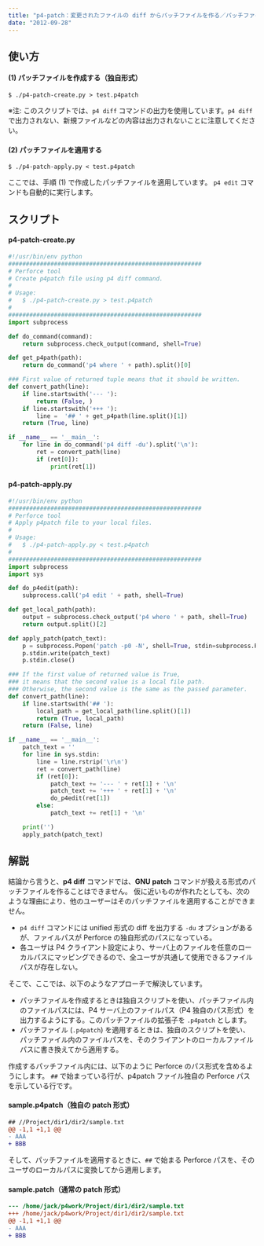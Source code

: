 ```yaml
---
title: "p4-patch：変更されたファイルの diff からパッチファイルを作る／パッチファイルを適用する"
date: "2012-09-28"
---
```


使い方
----

#### (1) パッチファイルを作成する（独自形式）

~~~
$ ./p4-patch-create.py > test.p4patch
~~~

※注: このスクリプトでは、`p4 diff` コマンドの出力を使用しています。`p4 diff` で出力されない、新規ファイルなどの内容は出力されないことに注意してください。

#### (2) パッチファイルを適用する

~~~
$ ./p4-patch-apply.py < test.p4patch
~~~

ここでは、手順 (1) で作成したパッチファイルを適用しています。
`p4 edit` コマンドも自動的に実行します。


スクリプト
----

#### p4-patch-create.py

~~~ python
#!/usr/bin/env python
#######################################################
# Perforce tool
# Create p4patch file using p4 diff command.
#
# Usage:
#   $ ./p4-patch-create.py > test.p4patch
#
#######################################################
import subprocess

def do_command(command):
    return subprocess.check_output(command, shell=True)

def get_p4path(path):
    return do_command('p4 where ' + path).split()[0]

### First value of returned tuple means that it should be written.
def convert_path(line):
    if line.startswith('--- '):
        return (False, )
    if line.startswith('+++ '):
        line =  '## ' + get_p4path(line.split()[1])
    return (True, line)

if __name__ == '__main__':
    for line in do_command('p4 diff -du').split('\n'):
        ret = convert_path(line)
        if (ret[0]):
            print(ret[1])
~~~

#### p4-patch-apply.py

~~~ python
#!/usr/bin/env python
#######################################################
# Perforce tool
# Apply p4patch file to your local files.
#
# Usage:
#   $ ./p4-patch-apply.py < test.p4patch
#
#######################################################
import subprocess
import sys

def do_p4edit(path):
    subprocess.call('p4 edit ' + path, shell=True)

def get_local_path(path):
    output = subprocess.check_output('p4 where ' + path, shell=True)
    return output.split()[2]

def apply_patch(patch_text):
    p = subprocess.Popen('patch -p0 -N', shell=True, stdin=subprocess.PIPE)
    p.stdin.write(patch_text)
    p.stdin.close()

### If the first value of returned value is True,
### it means that the second value is a local file path.
### Otherwise, the second value is the same as the passed parameter.
def convert_path(line):
    if line.startswith('## '):
        local_path = get_local_path(line.split()[1])
        return (True, local_path)
    return (False, line)

if __name__ == '__main__':
    patch_text = ''
    for line in sys.stdin:
        line = line.rstrip('\r\n')
        ret = convert_path(line)
        if (ret[0]):
            patch_text += '--- ' + ret[1] + '\n'
            patch_text += '+++ ' + ret[1] + '\n'
            do_p4edit(ret[1])
        else:
            patch_text += ret[1] + '\n'

    print('')
    apply_patch(patch_text)
~~~


解説
----

結論から言うと、**p4 diff** コマンドでは、**GNU patch** コマンドが扱える形式のパッチファイルを作ることはできません。
仮に近いものが作れたとしても、次のような理由により、他のユーザーはそのパッチファイルを適用することができません。

* `p4 diff` コマンドには unified 形式の diff を出力する `-du` オプションがあるが、ファイルパスが Perforce の独自形式のパスになっている。
* 各ユーザは P4 クライアント設定により、サーバ上のファイルを任意のローカルパスにマッピングできるので、全ユーザが共通して使用できるファイルパスが存在しない。

そこで、ここでは、以下のようなアプローチで解決しています。

* パッチファイルを作成するときは独自スクリプトを使い、パッチファイル内のファイルパスには、P4 サーバ上のファイルパス（P4 独自のパス形式）を出力するようにする。このパッチファイルの拡張子を `.p4patch` とします。
* パッチファイル (`.p4patch`) を適用するときは、独自のスクリプトを使い、パッチファイル内のファイルパスを、そのクライアントのローカルファイルパスに書き換えてから適用する。

作成するパッチファイル内には、以下のように Perforce のパス形式を含めるようにします。
`##` で始まっている行が、p4patch ファイル独自の Perforce パスを示している行です。

#### sample.p4patch（独自の patch 形式）

~~~ patch
## //Project/dir1/dir2/sample.txt
@@ -1,1 +1,1 @@
- AAA
+ BBB
~~~

そして、パッチファイルを適用するときに、`##` で始まる Perforce パスを、そのユーザのローカルパスに変換してから適用します。

#### sample.patch（通常の patch 形式）

~~~ patch
--- /home/jack/p4work/Project/dir1/dir2/sample.txt
+++ /home/jack/p4work/Project/dir1/dir2/sample.txt
@@ -1,1 +1,1 @@
- AAA
+ BBB
~~~


